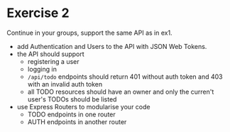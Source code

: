 # Exercise 2

Continue in your groups, support the same API as in ex1.

* add Authentication and Users to the API with JSON Web Tokens.
* the API should support
  * registering a user
  * logging in
  * `/api/todo` endpoints should return 401 without auth token and 403 with an invalid auth token
  * all TODO resources should have an owner and only the curren't user's TODOs should be listed
* use Express Routers to modularise your code
  * TODO endpoints in one router
  * AUTH endpoints in another router
